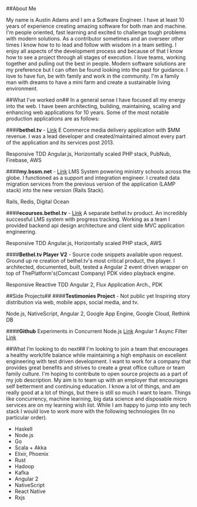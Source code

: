 ##About Me

My name is Austin Adams and I am a Software Engineer. I have at least 10 years of experience creating amazing software for both man and machine. I'm people oriented, fast learning and excited to challenge tough problems with modern solutions. As a contributor sometimes and an overseer other times I know how to to lead and follow with wisdom in a team setting. I enjoy all aspects of the development process and because of that I know how to see a project through all stages of execution. I love teams, working together and pulling out the best in people. Modern software solutions are my preference but I can often be found looking into the past for guidance. I love to have fun, be with family and work in the community. I'm a family man with dreams to have a mini farm and create a sustainable living environment.

##What I’ve worked on##
In a general sense I have focused all my energy into the web. I have been architecting, building, maintaining, scaling and enhancing web applications for 10 years. Some of the most notable production applications are as follows:

####**bethel.tv** - [Link][1] 
E Commerce media delivery application with $MM revenue. I was a lead developer and created/maintained almost every part of the application and its services post 2013. 

Responsive TDD Angular.js, Horizontally scaled PHP stack, PubNub, Firebase, AWS

####**my.bssm.net** - [Link][2] 
LMS System powering ministry schools across the globe. I functioned as a support and integration engineer. I created data migration services from the previous version of the application (LAMP stack) into the new version (Rails Stack).

Rails, Redis, Digital Ocean

####**ecourses.bethel.tv** - [Link][3]
A separate bethel.tv product. An incredibly successful LMS system with progress tracking. Working as a team I provided backend api design architecture and client side MVC application engineering.

Responsive TDD Angular.js, Horizontally scaled PHP stack, AWS

####**Bethel.tv Player V2** - Source code snippets available upon request.
Ground up re creation of bethel.tv's most critical product, the player. I architected, documented, built, tested a Angular 2 event driven wrapper on top of ThePlatform's(Comcast Company) PDK video playback engine.

Responsive Reactive TDD Angular 2, Flux Application Arch., PDK

##Side Projects##
####**Testimonies Project** - Not public yet
Inspiring story distribution via web, mobile apps, social media, and tv.

Node.js, NativeScript, Angular 2, Google App Engine, Google Cloud, Rethink DB

####**Github**
Experiments in Concurrent Node.js [Link][4]
Angular 1 Async Filter [Link][6]

##What I’m looking to do next##
I'm looking to join a team that encourages a healthy work/life balance while maintaining a high emphasis on excellent engineering with test driven development. I want to work for a company that provides great benefits and strives to create a great office culture or team family culture. I'm hoping to contribute to open source projects as a part of my job description. My aim is to team up with an employer that encourages self betterment and continuing education. I know a lot of things, and am really good at a lot of things, but there is still so much I want to learn. Things like concurrency, machine learning, big data science and disposable micro services are on my learning wish list. 
While I am happy to jump into any tech stack I would love to work more with the following technologies (In no particular order).

 - Haskell
 - Node.js
 - Go
 - Scala + Akka
 - Elixir, Phoenix
 - Rust
 - Hadoop
 - Kafka
 - Angular 2
 - NativeScript
 - React Native
 - Rxjs

  [1]: http://bethel.tv
  [2]: http://my.bssm.net
  [3]: http://ecourses.bethel.tv
  [4]: https://github.com/austbot/concurrent-process
  [5]: http://ecourses.bethel.tv/course/healthy-free-1/overview
  [6]: https://github.com/austbot/ngSubscriptionFilter
